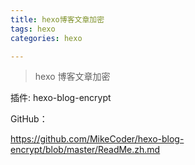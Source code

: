 ```yaml
---
title: hexo博客文章加密
tags: hexo
categories: hexo

---
```


> hexo 博客文章加密

<!--more-->

插件: hexo-blog-encrypt

GitHub：

https://github.com/MikeCoder/hexo-blog-encrypt/blob/master/ReadMe.zh.md